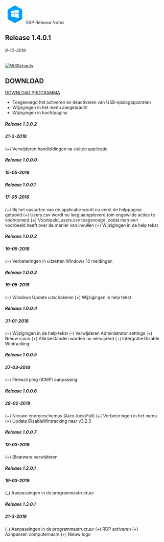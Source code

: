 ![Logo](assets/SSP_64x64.png?raw=true "Logo SSP")
SSP Release Notes

Release 1.4.0.1
------
###### 9-10-2019

<a href="/images/myw3schoolsimage.jpg" download>
  <img src="/images/myw3schoolsimage.jpg" alt="W3Schools">
</a>


## DOWNLOAD
[DOWNLOAD PROGRAMMA](https://github.com/jebr/SSP/releases/)

- Toegevoegd het activeren en deactiveren van USB-opslagapparaten
- Wijzigingen in het menu aangebracht
- Wijzigingen in hoofdpagina


##### Release 1.3.0.2 #####
##### 21-3-2019  #####
(+) Verwijderen handleidingen na sluiten applicatie



##### Release 1.0.0.0 #####
##### 15-05-2016 #####

##### Release 1.0.0.1 #####
##### 17-05-2016 #####
(+) Bij het opstarten van de applicatie wordt nu eerst de helppagina getoond
(+) Users.csv wordt nu leeg aangeleverd (om ongewilde acties te voorkomen)
(+) Voorbeeld_users.csv toegevoegd, zodat men een voorbeeld heeft over de manier van invullen
(+) Wijzigingen in de help tekst


##### Release 1.0.0.2 #####
##### 19-05-2016 #####
(+) Verbeteringen in uitzetten Windows 10 meldingen


##### Release 1.0.0.3 #####
##### 19-05-2016 #####
(+) Windows Update uitschakelen
(+) Wijzigingen in help tekst


##### Release 1.0.0.4 #####
##### 31-01-2018 #####
(+) Wijzigingen in de help tekst
(-) Verwijderen Administrator settings
(+) Nieuw icoon
(+) Alle bestanden worden nu verwijderd
(+) Intergratie Disable Wintracking

##### Release 1.0.0.5 #####
##### 27-03-2018 #####
(+) Firewall ping (ICMP) aanpassing

##### Release 1.0.0.6 #####
##### 28-02-2019 #####
(+) Nieuwe energieschemas (Auto-lock/Full)
(+) Verbeteringen in het menu
(+) Update DisableWintracking naar v3.2.3

##### Release 1.0.0.7 #####
##### 13-03-2019 #####
(+) Bloatware verwijderen

##### Release 1.2.0.1 #####
##### 19-03-2019 #####
(_) Aanpassingen in de programmastructuur

##### Release 1.3.0.1 #####
##### 21-3-2019  #####
(_) Aanpassingen in de programmastructuur
(+) RDP activeren
(+) Aanpassen computernaam
(+) Nieuw logo



